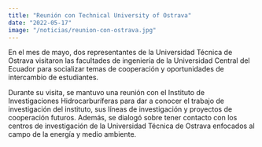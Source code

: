 ```yaml
---
title: "Reunión con Technical University of Ostrava"
date: "2022-05-17"
image: "/noticias/reunion-con-ostrava.jpg"
---
```


En el mes de mayo, dos representantes de la Universidad Técnica de Ostrava visitaron las facultades de ingeniería de la Universidad Central del Ecuador para socializar temas de cooperación y oportunidades de intercambio de estudiantes.

Durante su visita, se mantuvo una reunión con el Instituto de Investigaciones Hidrocarburíferas para dar a conocer el trabajo de investigación del instituto, sus líneas de investigación y proyectos de cooperación futuros. Además, se dialogó sobre tener contacto con los centros de investigación de la Universidad Técnica de Ostrava enfocados al campo de la energía y medio ambiente.